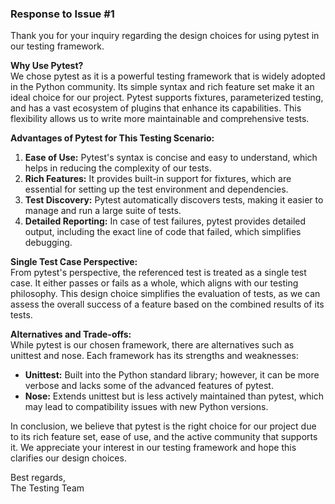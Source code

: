 ### Response to Issue #1

Thank you for your inquiry regarding the design choices for using pytest in our testing framework.

**Why Use Pytest?**  
We chose pytest as it is a powerful testing framework that is widely adopted in the Python community. Its simple syntax and rich feature set make it an ideal choice for our project. Pytest supports fixtures, parameterized testing, and has a vast ecosystem of plugins that enhance its capabilities. This flexibility allows us to write more maintainable and comprehensive tests.

**Advantages of Pytest for This Testing Scenario:**  
1. **Ease of Use:** Pytest's syntax is concise and easy to understand, which helps in reducing the complexity of our tests.  
2. **Rich Features:** It provides built-in support for fixtures, which are essential for setting up the test environment and dependencies.  
3. **Test Discovery:** Pytest automatically discovers tests, making it easier to manage and run a large suite of tests.  
4. **Detailed Reporting:** In case of test failures, pytest provides detailed output, including the exact line of code that failed, which simplifies debugging.  

**Single Test Case Perspective:**  
From pytest's perspective, the referenced test is treated as a single test case. It either passes or fails as a whole, which aligns with our testing philosophy. This design choice simplifies the evaluation of tests, as we can assess the overall success of a feature based on the combined results of its tests.  

**Alternatives and Trade-offs:**  
While pytest is our chosen framework, there are alternatives such as unittest and nose. Each framework has its strengths and weaknesses:
- **Unittest:** Built into the Python standard library; however, it can be more verbose and lacks some of the advanced features of pytest.
- **Nose:** Extends unittest but is less actively maintained than pytest, which may lead to compatibility issues with new Python versions.

In conclusion, we believe that pytest is the right choice for our project due to its rich feature set, ease of use, and the active community that supports it. We appreciate your interest in our testing framework and hope this clarifies our design choices.  

Best regards,  
The Testing Team